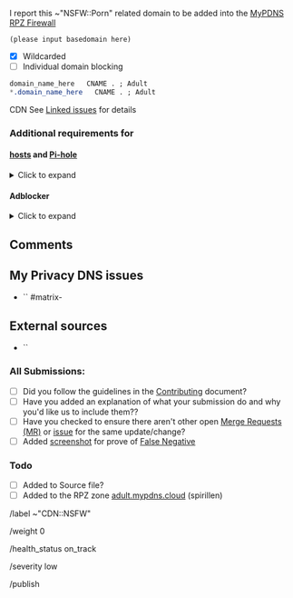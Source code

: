 <!-- Find tips in the bottom -->

I report this ~"NSFW::Porn" related domain to be added into the [MyPDNS RPZ Firewall][mpdrf]

```
(please input basedomain here)
```

- [X] Wildcarded
- [ ] Individual domain blocking

```css
domain_name_here   CNAME . ; Adult
*.domain_name_here   CNAME . ; Adult
```

CDN See [Linked issues](#linked-issues) for details

### Additional requirements for

#### [hosts] and [Pi-hole]
<details><summary>Click to expand</summary>

```css
NULL
```

```css
+ www
- www
www.
```

</details>

#### Adblocker
<details><summary>Click to expand</summary>

```css
N/A
```
</details>

## Comments
<!-- comments like a specific url to see contents -->

## My Privacy DNS issues
- `` #matrix-

## External sources
<!-- If you found this domain on another issueboard -->
- ``

### All Submissions:
- [ ] Did you follow the guidelines in the [Contributing](CONTRIBUTING.md)
	  document?
- [ ] Have you added an explanation of what your submission do and why you'd
	  like us to include them??
- [ ] Have you checked to ensure there aren't other open
      [Merge Requests (MR)][MR] or [issue] for the same update/change?
- [ ] Added [screenshot] for prove of [False Negative][FN]

### Todo
- [ ] Added to Source file?
- [ ] Added to the RPZ zone [adult.mypdns.cloud][adultmypdnscloud] (spirillen)

[adultmypdnscloud]: https://framagit.org/my-privacy-dns/support/-/wikis/RPZ-List#adultmypdnscloud "Rpz Zone for blocking Porn"
[FN]: https://framagit.org/my-privacy-dns/support/-/wikis/False-Negative "About False Positive"
[hosts]: https://framagit.org/my-privacy-dns/support/-/wikis/dns/DnsHosts "Hosts files a outdated blacklist format"
[issue]: https://framagit.org/my-privacy-dns/matrix/-/issues "My Privacy DNS Domain records"
[mpdrf]: https://framagit.org/my-privacy-dns/matrix/-/tree/master/source/porn_filters "My Privacy DNS RPZ Parental Firewall Filter"
[MR]: https://framagit.org/my-privacy-dns/matrix/-/merge_requests "My Privacy DNS Merge Requests"
[Pi-hole]: https://framagit.org/my-privacy-dns/matrix/-/blob/master/source/porn_filters/README.md#pi-hole "What is Pi-hole and it limitations"
[screenshot]: https://framagit.org/my-privacy-dns/support/-/wikis/Screenshot "What is a screenshot"

/label ~"CDN::NSFW"

/weight 0

/health_status on_track

/severity low

/publish
